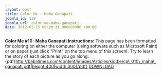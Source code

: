 ```yaml
---
layout: post
title: Color Me - Maha Ganapati
joomla_id: 139
joomla_url: color-me-maha-ganapati
date: 2012-05-15 00:20:21.000000000 +00:00
---
```

**Color Me #10- Maha Ganapati**
**Instructions:** This page has been formatted for coloring on either the computer (using software such as Microsoft Paint) or on paper (just click "Print" on the top menu of this screen). Try to learn the story of each picture as you go along.
{pdf}http://babatimes.com/content/images/Articles/kiddie/cp\_010\_maha\_ganapati.pdf|height:400|width:300{/pdf}
[DOWNLOAD](images/Articles/kiddie/cp_010_maha_ganapati.pdf)
